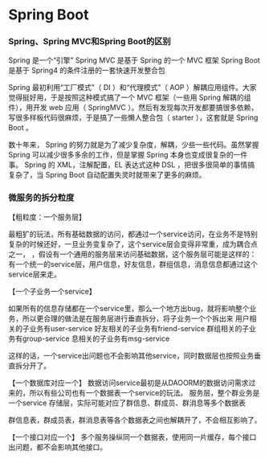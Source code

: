 # Spring Boot

### Spring、Spring MVC和Spring Boot的区别

Spring 是一个“引擎” 
Spring MVC 是基于 Spring 的一个 MVC 框架 
Spring Boot 是基于 Spring4 的条件注册的一套快速开发整合包 

Spring 最初利用“工厂模式”（ DI ）和“代理模式”（ AOP ）解耦应用组件。大家觉得挺好用，于是按照这种模式搞了一个 MVC 框架（一些用 Spring 解耦的组件），用开发 web 应用（ SpringMVC ）。然后有发现每次开发都要搞很多依赖，写很多样板代码很麻烦，于是搞了一些懒人整合包（ starter ），这套就是 Spring Boot 。 

数十年来， Spring 的努力就是为了减少复杂度，解耦，少些一些代码。虽然掌握 Spring 可以减少很多多余的工作，但是掌握 Spring 本身也变成很复杂的一件事。 Spring 的 XML，注解配置，EL 表达式这种 DSL ，把很多很简单的事情搞复杂了，当 Spring Boot 自动配置失灵时就带来了更多的麻烦。

### 微服务的拆分粒度

【粗粒度：一个服务层】

最粗犷的玩法，所有基础数据的访问，都通过一个service访问，在业务不是特别复杂的时候还好，一旦业务变复杂了，这个service层会变得非常重，成为耦合点之一，
，假设有一个通用的服务层来访问基础数据，这个服务层可能是这样的：有一个统一的service层，用户信息，好友信息，群组信息，消息信息都通过这个service层来走。


【一个子业务一个service】

如果所有的信息存储都在一个service里，那么一个地方出bug，就将影响整个业务，所以更合理的做法是在服务层进行垂直拆分，将子业务一个个拆出来
用户相关的子业务有user-service
好友相关的子业务有friend-service
群组相关的子业务有group-service
息相关的子业务有msg-service

这样的话，一个service出问题也不会影响其他service，同时数据层也按照业务垂直拆分开了。


【一个数据库对应一个】
数据访问service最初是从DAOORM的数据访问需求过来的，所以有些公司也有一个数据表一个service的玩法。
服务层，整个群业务是一个service
存储层，实际可能对应了群信息、群成员、群消息等多个数据表

群信息表，群成员表，群消息表等各个数据表之间也解耦开了，不会相互影响了。

【一个接口对应一个】
多个服务操纵同一个数据表，使用同一片缓存，每个接口出问题，都不会影响其他接口。
